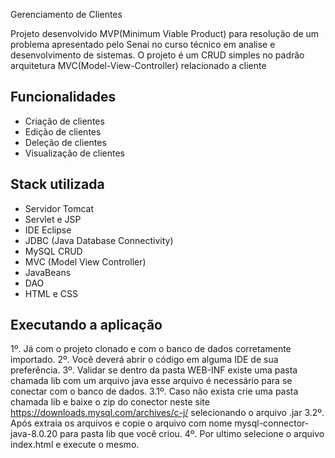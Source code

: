 
Gerenciamento de Clientes

Projeto desenvolvido MVP(Minimum Viable Product) para resolução de um problema apresentado pelo Senai no curso técnico em analise e desenvolvimento de sistemas. O projeto é um CRUD simples no padrão arquitetura MVC(Model-View-Controller) relacionado a cliente


## Funcionalidades

- Criação de clientes
- Edição de clientes
- Deleção de clientes
- Visualização de clientes


## Stack utilizada

- Servidor Tomcat
- Servlet e JSP
- IDE Eclipse
- JDBC (Java Database Connectivity)
- MySQL CRUD
- MVC (Model View Controller)
- JavaBeans
- DAO
- HTML e CSS

## Executando a aplicação
1º. Já com o projeto clonado e com o banco de dados corretamente importado.
2º. Você deverá abrir o código em alguma IDE de sua preferência.
3º. Validar se dentro da pasta WEB-INF existe uma pasta chamada lib com um arquivo java esse arquivo é necessário para se conectar com o banco de dados.
  3.1º. Caso não exista crie uma pasta chamada lib e baixe o zip do conector neste site https://downloads.mysql.com/archives/c-j/ selecionando o arquivo .jar
  3.2º. Após extraia os arquivos e copie o arquivo com nome mysql-connector-java-8.0.20 para pasta lib que você criou.
4º. Por ultimo selecione o arquivo index.html e execute o mesmo.
